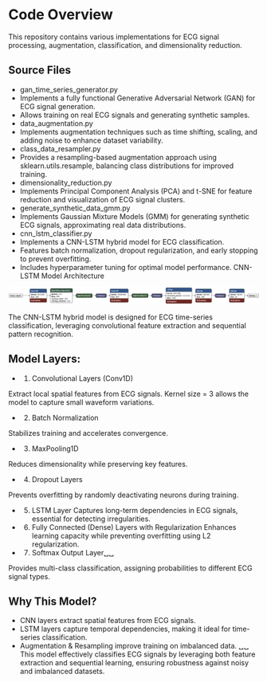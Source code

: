 # Code Overview

This repository contains various implementations for ECG signal processing, augmentation, classification, and dimensionality reduction.

## Source Files

- gan_time_series_generator.py
 - Implements a fully functional Generative Adversarial Network (GAN) for ECG signal generation.
 - Allows training on real ECG signals and generating synthetic samples.
- data_augmentation.py
 - Implements augmentation techniques such as time shifting, scaling, and adding noise to enhance dataset variability.
- class_data_resampler.py
 - Provides a resampling-based augmentation approach using sklearn.utils.resample, balancing class distributions for improved training.
- dimensionality_reduction.py
 - Implements Principal Component Analysis (PCA) and t-SNE for feature reduction and visualization of ECG signal clusters.
- generate_synthetic_data_gmm.py
 - Implements Gaussian Mixture Models (GMM) for generating synthetic ECG signals, approximating real data distributions.
- cnn_lstm_classifier.py
 - Implements a CNN-LSTM hybrid model for ECG classification.
 - Features batch normalization, dropout regularization, and early stopping to prevent overfitting.
 - Includes hyperparameter tuning for optimal model performance.
CNN-LSTM Model Architecture

<p align="center"> <img src="../data/figures/EDA/saved_model.h5.png" alt="CNN-LSTM Model" width="900"> </p>


The CNN-LSTM hybrid model is designed for ECG time-series classification, leveraging convolutional feature extraction and sequential pattern recognition.

## Model Layers:
- 1. Convolutional Layers (Conv1D)

Extract local spatial features from ECG signals.
Kernel size = 3 allows the model to capture small waveform variations.
- 2. Batch Normalization

Stabilizes training and accelerates convergence.
- 3. MaxPooling1D

Reduces dimensionality while preserving key features.
- 4. Dropout Layers

Prevents overfitting by randomly deactivating neurons during training.
- 5. LSTM Layer Captures long-term dependencies in ECG signals, essential for detecting irregularities.
- 6. Fully Connected (Dense) Layers with Regularization Enhances learning capacity while preventing overfitting using L2 regularization.
- 7. Softmax Output Layer␣␣

Provides multi-class classification, assigning probabilities to different ECG signal types.
## Why This Model?
- CNN layers extract spatial features from ECG signals.
- LSTM layers capture temporal dependencies, making it ideal for time-series classification.
- Augmentation & Resampling improve training on imbalanced data.
␣␣
This model effectively classifies ECG signals by leveraging both feature extraction and sequential learning, ensuring robustness against noisy and imbalanced datasets.